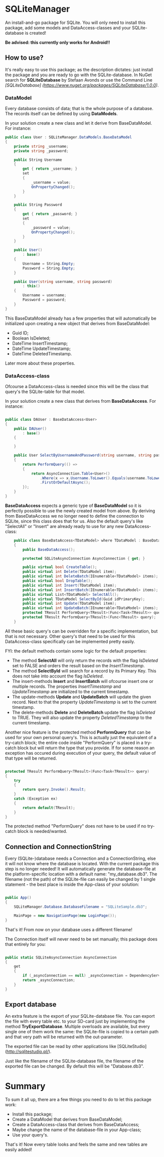 # SQLiteManager
An install-and-go package for SQLite. You will only need to install this package, add some models and DataAccess-classes and your SQLite-database is created!

**Be advised: this currently only works for Android!!**

## How to use?
It's really easy to use this package; as the description dictates: just install the package and you are ready to go with the SQLite-database. In NuGet search for **SQLiteDatabase** by Stefaan Avonds or use the Command Line *[SQLiteDatabase] (https://www.nuget.org/packages/SQLiteDatabase/1.0.0)*.

### DataModel
Every database consists of data; that is the whole purpose of a database. The records itself can be defined by using **DataModels**.

In your solution create a new class and let it derive from BaseDataModel. For instance:
```C#
public class User : SQLiteManager.DataModels.BaseDataModel
{
    private string _username;
    private string _password;

    public String Username
    {
        get { return _username; }
        set
        {
            _username = value;
            OnPropertyChanged();
        }
    }

    public String Password
    {
        get { return _password; }
        set
        {
            _password = value;
            OnPropertyChanged();
        }
    }

    public User()
        : base()
    {
        Username = String.Empty;
        Password = String.Empty;
    }

    public User(string username, string password)
        : this()
    {
        Username = username;
        Password = password;
    }
}
```

This BaseDataModel already has a few properties that will automatically be initialized upon creating a new object that derives from BaseDataModel:
- Guid ID;
- Boolean IsDeleted;
- DateTime InsertTimestamp;
- DateTime UpdateTimestamp;
- DateTime DeletedTimestamp.

Later more about these properties.

### DataAccess-class
Ofcourse a DataAccess-class is needed since this will be the class that query's the SQLite-table for that model.

In your solution create a new class that derives from **BaseDataAccess**. For instance:

```C#

public class DAUser : BaseDataAccess<User>
{
    public DAUser()
        : base()
    {

    }

    public User SelectByUsernameAndPassword(string username, string password)
    {
        return PerformQuery(() =>
        {
            return AsyncConnection.Table<User>()
                .Where(x => x.Username.ToLower().Equals(username.ToLower()) && x.Password.Equals(password))
                .FirstOrDefaultAsync();
        });
    }
}

```

**BaseDataAccess** expects a generic type of **BaseDataModel** so it is perfectly possible to use the newly created model from above.
By deriving from BaseDataAccess we no longer need to define the connection to SQLite, since this class does that for us. Also the default query's like "SelectAll" or "Insert" are already ready to use for any new DataAccess-class:

```C#
    public class BaseDataAccess<TDataModel> where TDataModel : BaseDataModel, new()
    {
        public BaseDataAccess();

        protected SQLiteAsyncConnection AsyncConnection { get; }

        public virtual bool CreateTable();
        public virtual int Delete(TDataModel item);
        public virtual int DeleteBatch(IEnumerable<TDataModel> items);
        public virtual bool DropTable();
        public virtual int Insert(TDataModel item);
        public virtual int InsertBatch(IEnumerable<TDataModel> items);
        public virtual List<TDataModel> SelectAll();
        public virtual TDataModel SelectById(Guid idPrimaryKey);
        public virtual int Update(TDataModel item);
        public virtual int UpdateBatch(IEnumerable<TDataModel> items);
        protected TResult PerformQuery<TResult>(Func<Task<TResult>> query);
        protected TResult PerformQuery<TResult>(Func<TResult> query);
    }
```

All these basic query's can be overridden for a specific implementation, but that is not necessary. Other query's that need to be used for this DataAccess-class specifically can be implemented pretty easily.

FYI: the default methods contain some logic for the default properties:
- The method **SelectAll** will only return the records with the flag *IsDeleted* set to FALSE and orders the result based on the *InsertTimestamp*.
- The method **SelectById** will search for a record by its Primary Key. This does not take into account the flag *IsDeleted*.
- The insert-methods **Insert** and **InsertBatch** will ofcourse insert one or multiple records. The properties *InsertTimestamp* and *UpdateTimestamp* are initialized to the current timestamp.
- The update-methods **Update** and **UpdateBatch** will update the given record. Next to that the property *UpdateTimestamp* is set to the current timestamp.
- The delete-methods **Delete** and **DeleteBatch** update the flag *IsDeleted* to TRUE. They will also update the property *DeletedTimestamp* to the current timestamp.


Another nice feature is the protected method **PerformQuery** that can be used for your own personal query's. This is actually just the equivalent of a try-catch block; the entire code inside "PerformQuery" is placed in a try-catch block but will return the type that you provide. If for some reason an exception has occured during execution of your query, the default value of that type will be returned.

```C#

protected TResult PerformQuery<TResult>(Func<Task<TResult>> query)
{
    try
    {
        return query.Invoke().Result;
    }
    catch (Exception ex)
    {
        return default(TResult);
    }
}
```

The protected method "PerformQuery" does not have to be used if no try-catch block is needed/wanted.

## Connection and ConnectionString
Every (SQLite-)database needs a Connection and a ConnectionString, else it will not know where the database is located. With the current package this step is no longer needed! It will automatically generate the database-file at the platform-specific location with a default name: "my_database.db3".
The filename (not the path) of the SQLite-file can easily be changed by 1 single statement - the best place is inside the App-class of your solution:

```C#

public App()
{
    SQLiteManager.Database.DatabaseFilename = "SQLiteSample.db3";

    MainPage = new NavigationPage(new LoginPage());
}

```

That's it! From now on your database uses a different filename!

The Connection itself will never need to be set manually; this package does that entirely for you:

```C#

public static SQLiteAsyncConnection AsyncConnection
{
    get
    {
        if (_asyncConnection == null) _asyncConnection = DependencyService.Get<ISQLite>().GetAsyncConnection();
        return _asyncConnection;
    }
}

```

## Export database
An extra feature is the export of your SQLite-database file. You can export the file with every table etc. to your SD-card just by implementing the method **TryExportDatabase**.
Multiple overloads are available, but every single one of them work the same: the SQLite-file is copied to a certain path and that very path will be returned with the out-parameter.

The exported file can be read by other applications like [SQLiteStudio] (http://sqlitestudio.pl/).

Just like the filename of the SQLite-database file, the filename of the exported file can be changed. By default this will be "Database.db3".

# Summary
To sum it all up, there are a few things you need to do to let this package work:
* Install this package;
* Create a DataModel that derives from BaseDataModel;
* Create a DataAccess-class that derives from BaseDataAccess;
* Maybe change the name of the database-file in your App-class;
* Use your query's.

That's it! Now every table looks and feels the same and new tables are easily added!
